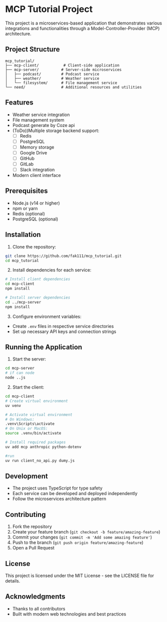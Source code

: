 # MCP Tutorial Project

This project is a microservices-based application that demonstrates various integrations and functionalities through a Model-Controller-Provider (MCP) architecture.

## Project Structure

```
mcp_tutorial/
├── mcp-client/           # Client-side application
├── mcp-server/          # Server-side microservices
│   ├── podcast/         # Podcast service
│   ├── weather/         # Weather service
│   └── filesystem/      # File management service
└── need/                # Additional resources and utilities
```

## Features

- Weather service integration
- File management system
- Podcast generate by Coze api
- (ToDo))Multiple storage backend support:
  - [ ] Redis
  - [ ] PostgreSQL
  - [ ] Memory storage
  - [ ] Google Drive
  - [ ] GitHub
  - [ ] GitLab
  - [ ] Slack integration
- Modern client interface

## Prerequisites

- Node.js (v14 or higher)
- npm or yarn
- Redis (optional)
- PostgreSQL (optional)

## Installation

1. Clone the repository:

```bash
git clone https://github.com/fak111/mcp_tutorial.git
cd mcp_tutorial
```

2. Install dependencies for each service:

```bash
# Install client dependencies
cd mcp-client
npm install

# Install server dependencies
cd ../mcp-server
npm install
```

3. Configure environment variables:

- Create `.env` files in respective service directories
- Set up necessary API keys and connection strings

## Running the Application

1. Start the server:

```bash
cd mcp-server
# if can node
node ..js
```

2. Start the client:

```bash
cd mcp-client
# Create virtual environment
uv venv

# Activate virtual environment
# On Windows:
.venv\Scripts\activate
# On Unix or MacOS:
source .venv/bin/activate

# Install required packages
uv add mcp anthropic python-dotenv

#run
uv run client_no_api.py dumy.js

```

## Development

- The project uses TypeScript for type safety
- Each service can be developed and deployed independently
- Follow the microservices architecture pattern

## Contributing

1. Fork the repository
2. Create your feature branch (`git checkout -b feature/amazing-feature`)
3. Commit your changes (`git commit -m 'Add some amazing feature'`)
4. Push to the branch (`git push origin feature/amazing-feature`)
5. Open a Pull Request

## License

This project is licensed under the MIT License - see the LICENSE file for details.

## Acknowledgments

- Thanks to all contributors
- Built with modern web technologies and best practices

